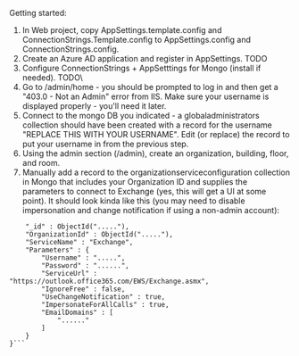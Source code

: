 Getting started:

  1. In Web project, copy AppSettings.template.config and ConnectionStrings.Template.config to AppSettings.config and ConnectionStrings.config.
  2. Create an Azure AD application and register in AppSettings.  TODO
  3. Configure ConnectionStrings + AppSetttings for Mongo (install if needed).  TODO\
  4. Go to /admin/home - you should be prompted to log in and then get a "403.0 - Not an Admin" error from IIS.  Make sure your username is displayed properly - you'll need it later.
  5. Connect to the mongo DB you indicated - a globaladministrators collection should have been created with a record for the username "REPLACE THIS WITH YOUR USERNAME".  Edit (or replace) the record to put your username in from the previous step.
  6. Using the admin section (/admin), create an organization, building, floor, and room.
  7. Manually add a record to the organizationserviceconfiguration collection in Mongo that includes your Organization ID and supplies the parameters to connect to Exchange (yes, this will get a UI at some point).  It should look kinda like this (you may need to disable impersonation and change notification if using a non-admin account):
```{
    "_id" : ObjectId("....."),
    "OrganizationId" : ObjectId("....."),
    "ServiceName" : "Exchange",
    "Parameters" : {
        "Username" : ".....",
        "Password" : "......",
        "ServiceUrl" : "https://outlook.office365.com/EWS/Exchange.asmx",
        "IgnoreFree" : false,
        "UseChangeNotification" : true,
        "ImpersonateForAllCalls" : true,
        "EmailDomains" : [ 
            "......"
        ]
    }
}```
